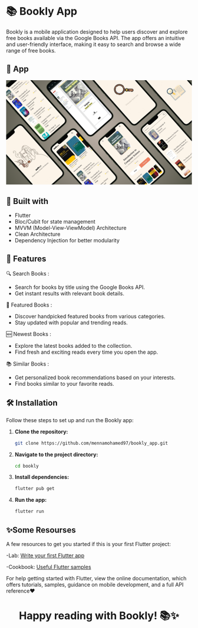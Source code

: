 # 📚 Bookly App

Bookly is a mobile application designed to help users discover and explore free books available via the Google Books API. The app offers an intuitive and user-friendly interface, making it easy to search and browse a wide range of free books.


## 🌟 App
<img src="https://github.com/mennamohamed97/bookly_app/blob/main/assets/images/appImage.png" style="width: 900px;"/> 

 
## 📌 Built with

- Flutter 
- Bloc/Cubit for state management
- MVVM (Model-View-ViewModel) Architecture
- Clean Architecture
- Dependency Injection for better modularity


## 🎯 Features

🔍 Search Books :

- Search for books by title using the Google Books API.
- Get instant results with relevant book details.

📖 Featured Books :

- Discover handpicked featured books from various categories.
- Stay updated with popular and trending reads.

🆕 Newest Books :

- Explore the latest books added to the collection.
- Find fresh and exciting reads every time you open the app.

📚 Similar Books :

- Get personalized book recommendations based on your interests.
- Find books similar to your favorite reads.


## 🛠 Installation

Follow these steps to set up and run the Bookly app:

1. **Clone the repository:**
   ```sh
   git clone https://github.com/mennamohamed97/bookly_app.git
   ```

2. **Navigate to the project directory:**
   ```sh
   cd bookly
   ```

3. **Install dependencies:**
   ```sh
   flutter pub get
   ```

4. **Run the app:**
   ```sh
   flutter run
   ```


## ✨Some Resourses

A few resources to get you started if this is your first Flutter project:

-Lab: [Write your first Flutter app](https://docs.flutter.dev/get-started/codelab)

-Cookbook: [Useful Flutter samples](https://docs.flutter.dev/cookbook)

For help getting started with Flutter, view the online documentation, which offers tutorials, samples, guidance on mobile development, and a full API reference❤️


<div align="center">

# **Happy reading with Bookly! 📚✨**

</div>

